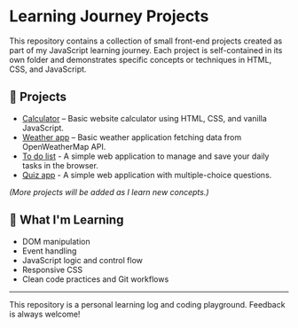 # Learning Journey Projects

This repository contains a collection of small front-end projects created as part of my JavaScript learning journey. Each project is self-contained in its own folder and demonstrates specific concepts or techniques in HTML, CSS, and JavaScript.

## 📂 Projects

- [Calculator](./calculator) – Basic website calculator using HTML, CSS, and vanilla JavaScript.
- [Weather app](./weather-app) – Basic weather application fetching data from OpenWeatherMap API.
- [To do list](./to-do-list) - A simple web application to manage and save your daily tasks in the browser.
- [Quiz app](./quiz-app) - A simple web application with multiple-choice questions.

*(More projects will be added as I learn new concepts.)*

## 🧠 What I'm Learning

- DOM manipulation
- Event handling
- JavaScript logic and control flow
- Responsive CSS
- Clean code practices and Git workflows

---

This repository is a personal learning log and coding playground. Feedback is always welcome!
